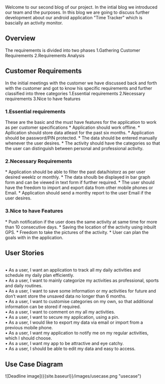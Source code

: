 Welcome to our second blog of our project. In the intial blog we introduced our team and the purposes. In this blog we are going to discuss further development about our android application "Time Tracker" which is bascially an activity monitor. 
<h2>Overview</h2>
The requirements is divided into two phases
1.Gathering Customer Requirements
2.Requirements Analysis

<h2>Customer Requirements</h2>
In the initial meetings with the customer we have discussed back and forth with the customer and got to know his specific requirements and further classified into three categories
1.Essential requirements
2.Necessary requirements
3.Nice to have  features
<h3>1.Essential requirements</h3>
These are the basic and the must have features for the application to work as per customer specifications
* Application should work offline.
* Apllication should store data atleast for the past six months.
* Application should be password/PIN protected.
* The data should be entered manually whenever the user desires.
* The activity should have the categories so that the user can distinguish between personal and professional activity.

<h3>2.Necessary Requirements</h3>
* Application should be able to filter the past data/historz as per user desired weeklz or monthly.
* The data shoulb be displayed in bar graph form and can be viewed in text form if further required.
* The user should have the freedom to import and export data from other mobile phones or Email.
* Application should send a monthy report to the user Email if the user desires.

<h3>3.Nice to have Features</h3>
* Push notification if the user does the same activity at same time for more than 10 consecutive days.
* Saving the location of the activity using inbuilt GPS.
* Freedom to take the pictures of the activity.
* User can plan the goals with in the application.





















<h2>User Stories</h2>

<br>•	As a user, I want an application to track all my daily activities and schedule my daily plan efficiently.
<br>•	As a user, I want to mainly categorize my activities as professional, sports and daily routines.
<br>•	As a user, I want to save some information or my activities for future and don’t want store the unsaved data no longer than 6 months.
<br>•	As a user, I want to customise categories on my own, so that additional information can be stored if required.
<br>•	As a user, I want to comment on my all my activities.
<br>•	As a user, I want to secure my application, using a pin.
<br>•	As a user, I would like to export my data via email or import from a previous mobile phone.
<br>•	As a user, I want my application to notify me on my regular activities, which I should choose.
<br>•	As a user, I want my app to be attractive and eye catchy.
<br>•	As a user, I should be able to edit my data and easy to access.

<h2>Use Case Diagram</h2>
![Deadline image]({{site.baseurl}}/images/usecase.png "usecase")


<h1></h1>
